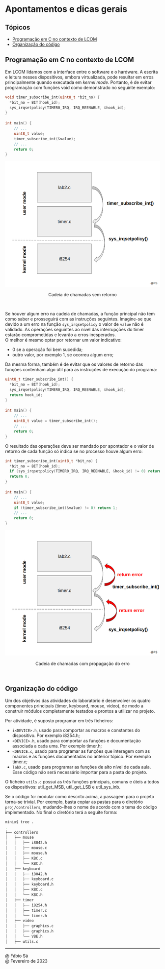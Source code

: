 # Apontamentos e dicas gerais

## Tópicos 

- [Programação em C no contexto de LCOM](#programação-em-c-no-contexto-de-lcom)
- [Organização do código](#organização-do-código)

## Programação em C no contexto de LCOM

Em LCOM lidamos com a interface entre o software e o hardware. A escrita e leitura nesses dispositivos, embora virtualizada, pode resultar em erros principalmente quando executada em *kernel mode*. Portanto, é de evitar programação com funções void como demonstrado no seguinte exemplo:

```c
void timer_subscribe_int(uint8_t *bit_no) {
  *bit_no = BIT(hook_id); 
  sys_irqsetpolicy(TIMER0_IRQ, IRQ_REENABLE, &hook_id);
}

int main() {
    // ...
    uint8_t value;
    timer_subscribe_int(&value);
    // ...
    return 0;
}
```

<p align="center">
  <img src="../Images/Call.png">
  <p align="center">Cadeia de chamadas sem retorno</p>
</p><br>

Se houver algum erro na cadeia de chamadas, a função principal não tem como saber e prosseguirá com as instruções seguintes. Imagine-se que devido a um erro na função `sys_irqsetpolicy` o valor de `value` não é validado. As operações seguintes ao nível das interrupções do timer estarão comprometidas e levarão a erros inesperados. <br>
O melhor é mesmo optar por retornar um valor indicativo:
- 0 se a operação foi bem sucedida;
- outro valor, por exemplo 1, se ocorreu algum erro;

Da mesma forma, também é de evitar que os valores de retorno das funções contenham algo útil para as instruções de execução do programa:

```c
uint8_t timer_subscribe_int() {
  *bit_no = BIT(hook_id); 
  sys_irqsetpolicy(TIMER0_IRQ, IRQ_REENABLE, &hook_id);
  return hook_id;
}

int main() {
    // ...
    uint8_t value = timer_subscribe_int();
    // ...
    return 0;
}
```

O resultado das operações deve ser mandado por apontador e o valor de retorno de cada função só indica se no processo houve algum erro:

```c
int timer_subscribe_int(uint8_t *bit_no) {
  *bit_no = BIT(hook_id); 
  if (sys_irqsetpolicy(TIMER0_IRQ, IRQ_REENABLE, &hook_id) != 0) return 1;
  return 0;
}

int main() {
    // ...
    uint8_t value;
    if (timer_subscribe_int(&value) != 0) return 1;
    // ...
    return 0;
}
```

<p align="center">
  <img src="../Images/CallErrors.png">
  <p align="center">Cadeia de chamadas com propagação do erro</p>
</p><br>

## Organização do código

Um dos objetivos das atividades do laboratório é desenvolver os quatro componentes principais (timer, keyboard, mouse, video), de modo a construir módulos completamente testados e prontos a utilizar no projeto.

Por atividade, é suposto programar em três ficheiros:

- `i<DEVICE>.h`, usado para comportar as macros e constantes do dispositivo. Por exemplo i8254.h;
- `<DEVICE>.h`, usado para comportar as funções e documentação associada a cada uma. Por exemplo timer.h;
- `<DEVICE.c`, usado para programar as funções que interagem com as macros e as funções documentadas no anterior tópico. Por exemplo timer.c;
- `labX.c`, usado para programar as funções de alto nível de cada aula. Esse código não será necessário importar para a pasta do projeto.

O ficheiro `utils.c` possui as três funções principais, comuns e úteis a todos os dispositivos: util_get_MSB, util_get_LSB e util_sys_inb.

Se o código for modular como descrito acima, a passagem para o projeto torna-se trivial. Por exemplo, basta copiar as pastas para o diretório `proj/controllers`, mudando-lhes o nome de acordo com o tema do código implementado. No final o diretório terá a seguite forma:

```bash
minix$ tree .
.
├── controllers
│   ├── mouse
│   │   ├── i8042.h
│   │   ├── mouse.c
│   │   ├── mouse.h
│   │   ├── KBC.c
│   │   └── KBC.h
│   ├── keyboard
│   │   ├── i8042.h
│   │   ├── keyboard.c
│   │   ├── keyboard.h
│   │   ├── KBC.c
│   │   └── KBC.h
│   ├── timer
│   │   ├── i8254.h
│   │   ├── timer.c
│   │   └── timer.h
│   ├── video
│   │   ├── graphics.c
│   │   ├── graphics.h
│   │   └── VBE.h
│   ├── utils.c
```

---

@ Fábio Sá <br>
@ Fevereiro de 2023